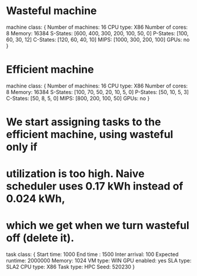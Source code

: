 # Wasteful machine
machine class:
{
        Number of machines: 16
        CPU type: X86
        Number of cores: 8
        Memory: 16384
        S-States: [600, 400, 300, 200, 100, 50, 0]
        P-States: [100, 60, 30, 12]
        C-States: [120, 60, 40, 10]
        MIPS: [1000, 300, 200, 100]
        GPUs: no
}

# Efficient machine
machine class:
{
        Number of machines: 16
        CPU type: X86
        Number of cores: 8
        Memory: 16384
        S-States: [100, 70, 50, 20, 10, 5, 0]
        P-States: [50, 10, 5, 3]
        C-States: [50, 8, 5, 0]
        MIPS: [800, 200, 100, 50]
        GPUs: no
}

# We start assigning tasks to the efficient machine, using wasteful only if 
# utilization is too high. Naive scheduler uses 0.17 kWh instead of 0.024 kWh,
# which we get when we turn wasteful off (delete it).
task class:
{
        Start time: 1000
        End time : 1500
        Inter arrival: 100
        Expected runtime: 2000000
        Memory: 1024
        VM type: WIN
        GPU enabled: yes
        SLA type: SLA2
        CPU type: X86
        Task type: HPC
        Seed: 520230
}